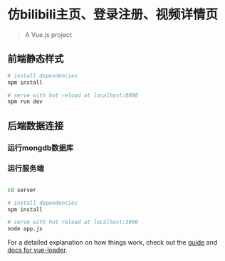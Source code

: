 # 仿bilibili主页、登录注册、视频详情页

> A Vue.js project

## 前端静态样式

``` bash
# install dependencies
npm install

# serve with hot reload at localhost:8080
npm run dev

```

## 后端数据连接

### 运行mongdb数据库

### 运行服务端

``` bash

cd server

# install dependencies
npm install

# serve with hot reload at localhost:3000
node app.js

```

For a detailed explanation on how things work, check out the [guide](http://vuejs-templates.github.io/webpack/) and [docs for vue-loader](http://vuejs.github.io/vue-loader).

